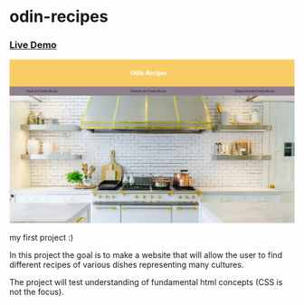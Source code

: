 # odin-recipes

### [Live Demo](https://salvantjeff.github.io/odin-recipes/)

![Recipes landing page](/img/recipes-screen-shot.png)

my first project :)

In this project the goal is to make a website that will allow the user
to find different recipes of various dishes representing many cultures.

The project will test understanding of fundamental html concepts (CSS is not the focus).
